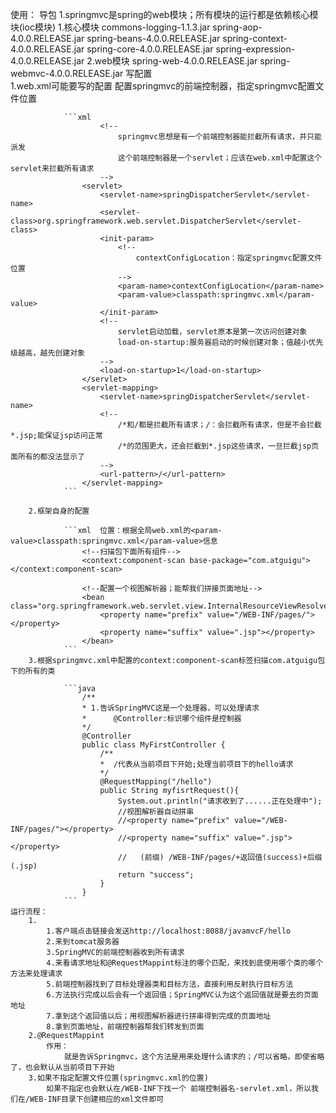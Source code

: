 使用：
    导包
        1.springmvc是spring的web模块；所有模块的运行都是依赖核心模块(ioc模块)
            1.核心模块
                commons-logging-1.1.3.jar
                spring-aop-4.0.0.RELEASE.jar
                spring-beans-4.0.0.RELEASE.jar
                spring-context-4.0.0.RELEASE.jar
                spring-core-4.0.0.RELEASE.jar
                spring-expression-4.0.0.RELEASE.jar
            2.web模块
                spring-web-4.0.0.RELEASE.jar
                spring-webmvc-4.0.0.RELEASE.jar
    写配置  
        1.web.xml可能要写的配置
            配置springmvc的前端控制器，指定springmvc配置文件位置

                ```xml
                        <!--
                            springmvc思想是有一个前端控制器能拦截所有请求，并只能派发
                            这个前端控制器是一个servlet；应该在web.xml中配置这个servlet来拦截所有请求
                        -->
                    <servlet>
                        <servlet-name>springDispatcherServlet</servlet-name>
                        <servlet-class>org.springframework.web.servlet.DispatcherServlet</servlet-class>
                        <init-param>
                            <!--
                                contextConfigLocation：指定springmvc配置文件位置
                            -->
                            <param-name>contextConfigLocation</param-name>
                            <param-value>classpath:springmvc.xml</param-value>
                        </init-param>
                        <!--
                            servlet启动加载，servlet原本是第一次访问创建对象
                            load-on-startup:服务器启动的时候创建对象；值越小优先级越高，越先创建对象
                        -->
                        <load-on-startup>1</load-on-startup>
                    </servlet>
                    <servlet-mapping>
                        <servlet-name>springDispatcherServlet</servlet-name>
                        <!--
                            /*和/都是拦截所有请求；/：会拦截所有请求，但是不会拦截*.jsp;能保证jsp访问正常
                            /*的范围更大，还会拦截到*.jsp这些请求，一旦拦截jsp页面所有的都没法显示了
                        -->
                        <url-pattern>/</url-pattern>
                    </servlet-mapping>
                ```

        2.框架自身的配置

                ```xml  位置：根据全局web.xml的<param-value>classpath:springmvc.xml</param-value>信息
                    <!--扫描包下面所有组件-->
                    <context:component-scan base-package="com.atguigu"></context:component-scan>

                    <!--配置一个视图解析器；能帮我们拼接页面地址-->
                    <bean class="org.springframework.web.servlet.view.InternalResourceViewResolver">
                        <property name="prefix" value="/WEB-INF/pages/"></property>
                        <property name="suffix" value=".jsp"></property>
                    </bean>
                ```
        3.根据springmvc.xml中配置的context:component-scan标签扫描com.atguigu包下的所有的类

                ```java
                    /**
                    * 1.告诉SpringMVC这是一个处理器，可以处理请求
                    *      @Controller:标识哪个组件是控制器
                    */
                    @Controller
                    public class MyFirstController {
                        /**
                        *  /代表从当前项目下开始;处理当前项目下的hello请求
                        */
                        @RequestMapping("/hello")
                        public String myfisrtRequest(){
                            System.out.println("请求收到了......正在处理中");
                            //视图解析器自动拼串
                            //<property name="prefix" value="/WEB-INF/pages/"></property>
                            //<property name="suffix" value=".jsp"></property>
                            //   (前缀) /WEB-INF/pages/+返回值(success)+后缀(.jsp)
                            return "success";
                        }
                    }
                ```
    运行流程：
        1.
            1.客户端点击链接会发送http://localhost:8088/javamvcF/hello
            2.来到tomcat服务器
            3.SpringMVC的前端控制器收到所有请求
            4.来看请求地址和@RequestMappint标注的哪个匹配，来找到底使用哪个类的哪个方法来处理请求
            5.前端控制器找到了目标处理器类和目标方法，直接利用反射执行目标方法
            6.方法执行完成以后会有一个返回值；SpringMVC认为这个返回值就是要去的页面地址
            7.拿到这个返回值以后；用视图解析器进行拼串得到完成的页面地址
            8.拿到页面地址，前端控制器帮我们转发到页面
        2.@RequestMappint
            作用：
                就是告诉Springmvc，这个方法是用来处理什么请求的；/可以省略，即使省略了，也会默认从当前项目下开始
        3.如果不指定配置文件位置(springmvc.xml的位置)
            如果不指定也会默认在/WEB-INF下找一个 前端控制器名-servlet.xml，所以我们在/WEB-INF目录下创建相应的xml文件即可
